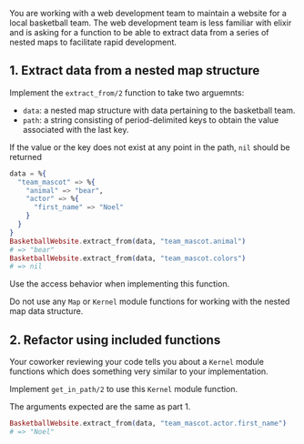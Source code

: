 You are working with a web development team to maintain a website for a local basketball team. The web development team is less familiar with elixir and is asking for a function to be able to extract data from a series of nested maps to facilitate rapid development.

## 1. Extract data from a nested map structure

Implement the `extract_from/2` function to take two arguemnts:

- `data`: a nested map structure with data pertaining to the basketball team.
- `path`: a string consisting of period-delimited keys to obtain the value associated with the last key.

If the value or the key does not exist at any point in the path, `nil` should be returned

```elixir
data = %{
  "team_mascot" => %{
    "animal" => "bear",
    "actor" => %{
      "first_name" => "Noel"
    }
  }
}
BasketballWebsite.extract_from(data, "team_mascot.animal")
# => "bear"
BasketballWebsite.extract_from(data, "team_mascot.colors")
# => nil
```

Use the access behavior when implementing this function.

Do not use any `Map` or `Kernel` module functions for working with the nested map data structure.

## 2. Refactor using included functions

Your coworker reviewing your code tells you about a `Kernel` module functions which does something very similar to your implementation.

Implement `get_in_path/2` to use this `Kernel` module function.

The arguments expected are the same as part 1.

```elixir
BasketballWebsite.extract_from(data, "team_mascot.actor.first_name")
# => "Noel"
```

